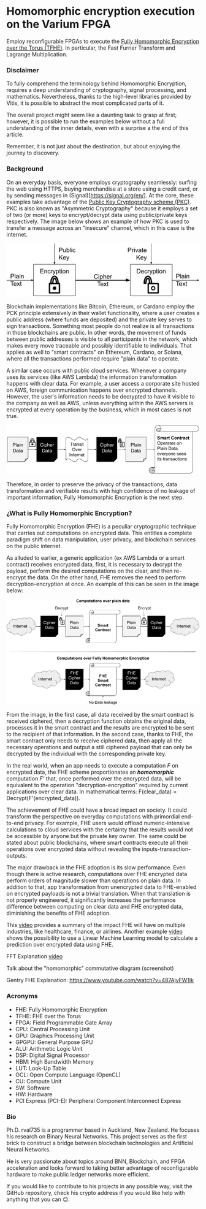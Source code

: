 # Homomorphic encryption execution on the Varium FPGA

Employ reconfigurable FPGAs to execute the [Fully Homomorphic Encryption over the Torus (TFHE)](https://eprint.iacr.org/2018/421.pdf). In particular, the Fast Furrier Transform and Lagrange Multiplication.

### Disclaimer

To fully comprehend the terminology behind Homomorphic Encryption, requires a deep understanding of cryptography, signal processing, and mathematics. Nevertheless, thanks to the high-level libraries provided by Vitis, it is possible to abstract the most complicated parts of it.

The overall project might seem like a daunting task to grasp at first; however, it is possible to run the examples below without a full understanding of the inner details, even with a surprise a the end of this article.

Remember, it is not just about the destination, but about enjoying the journey to discovery.

### Background

On an everyday basis, everyone employs cryptography seamlessly: surfing the web using HTTPS, buying merchandise at a store using a credit card, or by sending messages in (Signal)[https://signal.org/en/]. At the core, these examples take advantage of the [Public Key Cryptography scheme (PKC)](https://en.wikipedia.org/wiki/Public-key_cryptography). PKC is also known as "Asymmetric Cryptography" because it employs a set of two (or more) keys to encrypt/decrypt data using public/private keys respectively. The image below shows an example of how PKC is used to transfer a message across an "insecure" channel, which in this case is the internet.

![Public Key Cryptography scheme (PKC)](Images/PKC.png)

Blockchain implementations like Bitcoin, Ethereum, or Cardano employ the PCK principle extensively in their wallet functionality, where a user creates a public address (where funds are deposited) and the private key serves to sign transactions. Something most people do not realize is all transactions in those blockchains are public. In other words, the movement of funds between public addresses is visible to all participants in the network, which makes every move traceable and possibly identifiable to individuals. That applies as well to "smart contracts" on Ethereum, Cardano, or Solana, where all the transactions performed require "plain data" to operate.

A similar case occurs with public cloud services. Whenever a company uses its services (like AWS Lambda) the information transformation happens with clear data. For example, a user access a corporate site hosted on AWS, foreign communication happens over encrypted channels. However, the user's information needs to be decrypted to have it visible to the company as well as AWS, unless everything within the AWS servers is encrypted at every operation by the business, which in most cases is not true.

![Smart Contract Over Plain Data](Images/SmartContractOverPlainData.png)

Therefore, in order to preserve the privacy of the transactions, data transformation and verifiable results with high confidence of no leakage of important information, Fully Homomorphic Encryption is the next step.

### ¿What is Fully Homomorphic Encryption?

Fully Homomorphic Encryption (FHE) is a peculiar cryptographic technique that carries out computations on encrypted data. This entitles a complete paradigm shift on data manipulation, user privacy, and blockchain services on the public internet.

As alluded to earlier, a generic application (ex AWS Lambda or a smart contract) receives encrypted data, first, it is necessary to decrypt the payload, perform the desired computations on the clear, and then re-encrypt the data. On the other hand, FHE removes the need to perform decryption-encryption at once. An example of this can be seen in the image below:

![Computations over plain data vs FHE](Images/PlainvsFHE.png)

From the image, in the first case, all data received by the smart contract is received ciphered, then a decryption function obtains the original data, processes it in the smart contract and the results are encrypted to be sent to the recipient of that information. In the second case, thanks to FHE, the smart contract only needs to receive ciphered data, then apply all the necessary operations and output a still ciphered payload that can only be decrypted by the individual with the corresponding private key.

In the real world, when an app needs to execute a computation *F* on encrypted data, the FHE scheme proportionates an ***homomorphic*** computation *F'* that, once performed over the encrypted data, will be equivalent to the operation "decryption-encryption" required by current applications over clear data. In mathematical terms: F(clear_data) = Decrypt(F'(encrypted_data)).

The achievement of FHE could have a broad impact on society. It could transform the perspective on everyday computations with primordial end-to-end privacy. For example, FHE users would offload numeric-intensive calculations to cloud services with the certainty that the results would not be accessible by anyone but the private key owner. The same could be stated about public blockchains, where smart contracts execute all their operations over encrypted data without revealing the inputs-transaction-outputs.

The major drawback in the FHE adoption is its slow performance. Even though there is active research, computations over FHE encrypted data perform orders of magnitude slower than operations on plain data. In addition to that, app transformation from unencrypted data to FHE-enabled on encrypted payloads is not a trivial translation. When that translation is not properly engineered, it significantly increases the performance difference between computing on clear data and FHE encrypted data, diminishing the benefits of FHE adoption.

This [video](https://www.youtube.com/watch?v=5Mhbaeuv5fk) provides a summary of the impact FHE will have on multiple industries, like healthcare, finance, or airlines. Another example [video](https://www.youtube.com/watch?v=nlsd2LO-S50) shows the possibility to use a Linear Machine Learning model to calculate a prediction over encrypted data using FHE.


FFT Explanation [video](https://www.youtube.com/watch?v=toj_IoCQE-4)

Talk about the "homomorphic" commutative diagram (screenshot)

Gentry FHE Explanation: https://www.youtube.com/watch?v=487AjvFW1lk




### Acronyms
- FHE: Fully Homomorphic Encryption
- TFHE: FHE over the Torus
- FPGA: Field Programmable Gate Array
- CPU: Central Processing Unit
- GPU: Graphics Processing Unit
- GPGPU: General Purpose GPU
- ALU: Arithmetic Logic Unit
- DSP: Digital Signal Processor
- HBM: High Bandwidth Memory
- LUT: Look-Up Table
- OCL: Open Compute Language (OpenCL)
- CU: Compute Unit
- SW: Software
- HW: Hardware
- PCI Express (PCI-E): Peripheral Component Interconnect Express

### Bio
Ph.D. rval735 is a programmer based in Auckland, New Zealand. He focuses his research on Binary Neural Networks. This project serves as the first brick to construct a bridge between blockchain technologies and Artificial Neural Networks.

He is very passionate about topics around BNN, Blockchain, and FPGA acceleration and looks forward to taking better advantage of reconfigurable hardware to make public ledger networks more efficient.

If you would like to contribute to his projects in any possible way, visit the GitHub repository, check his crypto address if you would like help with anything that you can 😉.